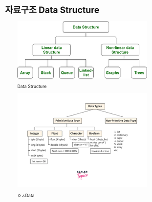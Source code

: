 # 자료구조 Data Structure

<figure><img src="../../.gitbook/assets/Untitled-Diagram-183.png" alt=""><figcaption><p>Data Structure</p></figcaption></figure>



<figure><img src="../../.gitbook/assets/data-types-and-sizes.webp" alt=""><figcaption><p>ㅇㅅData</p></figcaption></figure>



